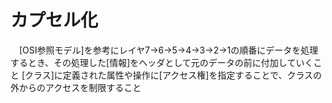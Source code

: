 # カプセル化
　[OSI参照モデル]を参考にレイヤ7→6→5→4→3→2→1の順番にデータを処理するとき、その処理した[情報]をヘッダとして元のデータの前に付加していくこと
 [クラス]に定義された属性や操作に[アクセス権]を指定することで、クラスの外からのアクセスを制限すること
